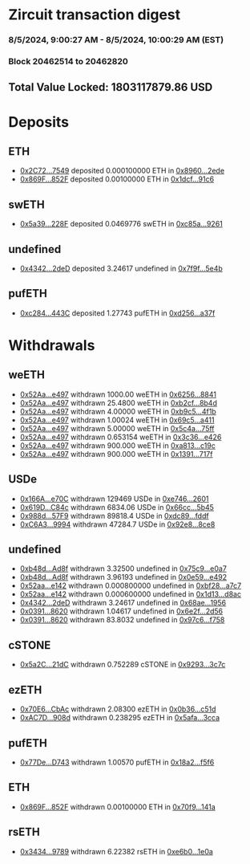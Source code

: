 # Zircuit transaction digest
### 8/5/2024, 9:00:27 AM - 8/5/2024, 10:00:29 AM (EST)
### Block 20462514 to 20462820

## Total Value Locked: 1803117879.86 USD

# Deposits
## ETH
- [0x2C72...7549](https://etherscan.io/address/0x2C72aA64B3D2cB8cb5430F36A4700d22953f7549) deposited 0.000100000 ETH in [0x8960...2ede](https://etherscan.io/tx/0x2C72aA64B3D2cB8cb5430F36A4700d22953f7549)
- [0x869F...852F](https://etherscan.io/address/0x869F666d5F6B2a752d3f0007Ede66f55EB9b852F) deposited 0.00100000 ETH in [0x1dcf...91c6](https://etherscan.io/tx/0x869F666d5F6B2a752d3f0007Ede66f55EB9b852F)
## swETH
- [0x5a39...228F](https://etherscan.io/address/0x5a39CBe75BCa45Cb4Ac3b93516ec96b2646A228F) deposited 0.0469776 swETH in [0xc85a...9261](https://etherscan.io/tx/0x5a39CBe75BCa45Cb4Ac3b93516ec96b2646A228F)
## undefined
- [0x4342...2deD](https://etherscan.io/address/0x4342fb98e5187985EE84C6573f62785B997C2deD) deposited 3.24617 undefined in [0x7f9f...5e4b](https://etherscan.io/tx/0x4342fb98e5187985EE84C6573f62785B997C2deD)
## pufETH
- [0xc284...443C](https://etherscan.io/address/0xc284F74B4f54a62cDAE76E6320BfbFff4e79443C) deposited 1.27743 pufETH in [0xd256...a37f](https://etherscan.io/tx/0xc284F74B4f54a62cDAE76E6320BfbFff4e79443C)
# Withdrawals
## weETH
- [0x52Aa...e497](https://etherscan.io/address/0x52Aa899454998Be5b000Ad077a46Bbe360F4e497) withdrawn 1000.00 weETH in [0x6256...8841](https://etherscan.io/tx/0x52Aa899454998Be5b000Ad077a46Bbe360F4e497)
- [0x52Aa...e497](https://etherscan.io/address/0x52Aa899454998Be5b000Ad077a46Bbe360F4e497) withdrawn 25.4800 weETH in [0xb2cf...8b4d](https://etherscan.io/tx/0x52Aa899454998Be5b000Ad077a46Bbe360F4e497)
- [0x52Aa...e497](https://etherscan.io/address/0x52Aa899454998Be5b000Ad077a46Bbe360F4e497) withdrawn 4.00000 weETH in [0xb9c5...4f1b](https://etherscan.io/tx/0x52Aa899454998Be5b000Ad077a46Bbe360F4e497)
- [0x52Aa...e497](https://etherscan.io/address/0x52Aa899454998Be5b000Ad077a46Bbe360F4e497) withdrawn 1.00024 weETH in [0x69c5...a411](https://etherscan.io/tx/0x52Aa899454998Be5b000Ad077a46Bbe360F4e497)
- [0x52Aa...e497](https://etherscan.io/address/0x52Aa899454998Be5b000Ad077a46Bbe360F4e497) withdrawn 5.00000 weETH in [0x5c4a...75ff](https://etherscan.io/tx/0x52Aa899454998Be5b000Ad077a46Bbe360F4e497)
- [0x52Aa...e497](https://etherscan.io/address/0x52Aa899454998Be5b000Ad077a46Bbe360F4e497) withdrawn 0.653154 weETH in [0x3c36...e426](https://etherscan.io/tx/0x52Aa899454998Be5b000Ad077a46Bbe360F4e497)
- [0x52Aa...e497](https://etherscan.io/address/0x52Aa899454998Be5b000Ad077a46Bbe360F4e497) withdrawn 900.000 weETH in [0xa813...c19c](https://etherscan.io/tx/0x52Aa899454998Be5b000Ad077a46Bbe360F4e497)
- [0x52Aa...e497](https://etherscan.io/address/0x52Aa899454998Be5b000Ad077a46Bbe360F4e497) withdrawn 900.000 weETH in [0x1391...717f](https://etherscan.io/tx/0x52Aa899454998Be5b000Ad077a46Bbe360F4e497)
## USDe
- [0x166A...e70C](https://etherscan.io/address/0x166A00CF3a0b96541562f841eAc663f8c255e70C) withdrawn 129469 USDe in [0xe746...2601](https://etherscan.io/tx/0x166A00CF3a0b96541562f841eAc663f8c255e70C)
- [0x619D...C84c](https://etherscan.io/address/0x619D27fd73359e689E3f08dAE7080cf04A7AC84c) withdrawn 6834.06 USDe in [0x66cc...5b45](https://etherscan.io/tx/0x619D27fd73359e689E3f08dAE7080cf04A7AC84c)
- [0x988d...57F9](https://etherscan.io/address/0x988de50d0B424500A81d5985118750F5401857F9) withdrawn 89818.4 USDe in [0xdc89...fddf](https://etherscan.io/tx/0x988de50d0B424500A81d5985118750F5401857F9)
- [0xC6A3...9994](https://etherscan.io/address/0xC6A3739695F0B65733261219128F96a7B8789994) withdrawn 47284.7 USDe in [0x92e8...8ce8](https://etherscan.io/tx/0xC6A3739695F0B65733261219128F96a7B8789994)
## undefined
- [0xb48d...Ad8f](https://etherscan.io/address/0xb48df892529f8A751BfDECAEF33B2ab8FA56Ad8f) withdrawn 3.32500 undefined in [0x75c9...e0a7](https://etherscan.io/tx/0xb48df892529f8A751BfDECAEF33B2ab8FA56Ad8f)
- [0xb48d...Ad8f](https://etherscan.io/address/0xb48df892529f8A751BfDECAEF33B2ab8FA56Ad8f) withdrawn 3.96193 undefined in [0x0e59...e492](https://etherscan.io/tx/0xb48df892529f8A751BfDECAEF33B2ab8FA56Ad8f)
- [0x52aa...e142](https://etherscan.io/address/0x52aab093cB1c8c97152f3FEC337BBcb67809e142) withdrawn 0.000800000 undefined in [0xbf28...a7c7](https://etherscan.io/tx/0x52aab093cB1c8c97152f3FEC337BBcb67809e142)
- [0x52aa...e142](https://etherscan.io/address/0x52aab093cB1c8c97152f3FEC337BBcb67809e142) withdrawn 0.000600000 undefined in [0x1d13...d8ac](https://etherscan.io/tx/0x52aab093cB1c8c97152f3FEC337BBcb67809e142)
- [0x4342...2deD](https://etherscan.io/address/0x4342fb98e5187985EE84C6573f62785B997C2deD) withdrawn 3.24617 undefined in [0x68ae...1956](https://etherscan.io/tx/0x4342fb98e5187985EE84C6573f62785B997C2deD)
- [0x0391...8620](https://etherscan.io/address/0x0391e27c46899fa30b111a0E1013A93f0f918620) withdrawn 1.04617 undefined in [0x6e2f...2d56](https://etherscan.io/tx/0x0391e27c46899fa30b111a0E1013A93f0f918620)
- [0x0391...8620](https://etherscan.io/address/0x0391e27c46899fa30b111a0E1013A93f0f918620) withdrawn 83.8032 undefined in [0x97c6...f758](https://etherscan.io/tx/0x0391e27c46899fa30b111a0E1013A93f0f918620)
## cSTONE
- [0x5a2C...21dC](https://etherscan.io/address/0x5a2CAfD70568c5Ea8f0B979F70DD32b3e5C421dC) withdrawn 0.752289 cSTONE in [0x9293...3c7c](https://etherscan.io/tx/0x5a2CAfD70568c5Ea8f0B979F70DD32b3e5C421dC)
## ezETH
- [0x70E6...CbAc](https://etherscan.io/address/0x70E609B29E82a0ca167C87fB11d1934efC86CbAc) withdrawn 2.08300 ezETH in [0x0b36...c51d](https://etherscan.io/tx/0x70E609B29E82a0ca167C87fB11d1934efC86CbAc)
- [0xAC7D...908d](https://etherscan.io/address/0xAC7D2Ee5A2BCa05CB01734834D875804e729908d) withdrawn 0.238295 ezETH in [0x5afa...3cca](https://etherscan.io/tx/0xAC7D2Ee5A2BCa05CB01734834D875804e729908d)
## pufETH
- [0x77De...D743](https://etherscan.io/address/0x77DeE8DaA7fB80D19EC464abA89d4241F42DD743) withdrawn 1.00570 pufETH in [0x18a2...f5f6](https://etherscan.io/tx/0x77DeE8DaA7fB80D19EC464abA89d4241F42DD743)
## ETH
- [0x869F...852F](https://etherscan.io/address/0x869F666d5F6B2a752d3f0007Ede66f55EB9b852F) withdrawn 0.00100000 ETH in [0x70f9...141a](https://etherscan.io/tx/0x869F666d5F6B2a752d3f0007Ede66f55EB9b852F)
## rsETH
- [0x3434...9789](https://etherscan.io/address/0x34349c5569e7B846c3558961552D2202760A9789) withdrawn 6.22382 rsETH in [0xe6b0...1e0a](https://etherscan.io/tx/0x34349c5569e7B846c3558961552D2202760A9789)
